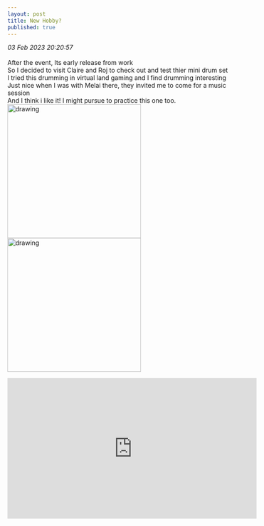 ```yaml
---
layout: post
title: New Hobby?
published: true
---
```

_03 Feb 2023 20:20:57_
<br>
<br>
After the event, Its early release from work
<br>
So I decided to visit Claire and Roj to check out and test thier mini drum set
<br>
I tried this drumming in virtual land gaming and I find drumming interesting
<br>
Just nice when I was with Melai there, they invited me to come for a music session
<br>
And I think i like it! I might pursue to practice this one too.
<br>
<img src="https://drive.google.com/uc?export=view&id=1D20AAeO1ZndrdjEgSm24_lmOIJjEO2Sp" alt="drawing" width="300"/>
<img src="https://drive.google.com/uc?export=view&id=1unMvDOIj8InNyDzR3h-WZFvGVq8MXQDl" alt="drawing" width="300"/>
<iframe width="560" height="315"
src="https://www.youtube.com/embed/bedxb8KQ3qM"
frameborder="0"
allow="accelerometer; autoplay; encrypted-media; gyroscope; picture-in-picture"
allowfullscreen></iframe>
